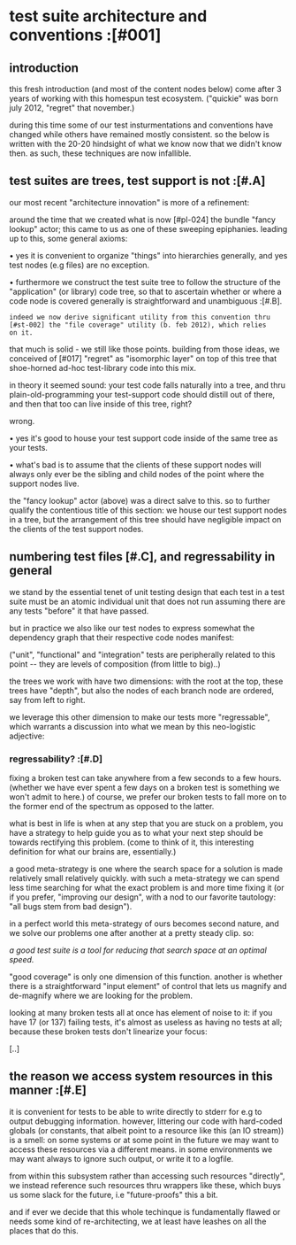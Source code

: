 # test suite architecture and conventions :[#001]

## introduction

this fresh introduction (and most of the content nodes below) come after
3 years of working with this homespun test ecosystem. ("quickie" was born
july 2012, "regret" that november.)

during this time some of our test insturmentations and conventions have
changed while others have remained mostly consistent. so the below is
written with the 20-20 hindsight of what we know now that we didn't know
then. as such, these techniques are now infallible.




## test suites are trees, test support is not :[#.A]

our most recent "architecture innovation" is more of a refinement:

around the time that we created what is now [#pl-024] the bundle "fancy
lookup" actor; this came to us as one of these sweeping epiphanies.
leading up to this, some general axioms:

  • yes it is convenient to organize "things" into hierarchies
    generally, and yes test nodes (e.g files) are no exception.

  • furthermore we construct the test suite tree to follow the structure
    of the "application" (or library) code tree, so that to ascertain
    whether or where a code node is covered generally is straightforward
    and unambiguous :[#.B].

    indeed we now derive significant utility from this convention thru
    [#st-002] the "file coverage" utility (b. feb 2012), which relies
    on it.

that much is solid - we still like those points. building from those
ideas, we conceived of [#017] "regret" as "isomorphic layer" on top of
this tree that shoe-horned ad-hoc test-library code into this mix.

in theory it seemed sound: your test code falls naturally into a tree,
and thru plain-old-programming your test-support code should distill out
of there, and then that too can live inside of this tree, right?

wrong.

  • yes it's good to house your test support code inside of the same
    tree as your tests.

  • what's bad is to assume that the clients of these support nodes
    will always only ever be the sibling and child nodes of the point
    where the support nodes live.

the "fancy lookup" actor (above) was a direct salve to this. so to
further qualify the contentious title of this section: we house our test
support nodes in a tree, but the arrangement of this tree should have
negligible impact on the clients of the test support nodes.




## numbering test files [#.C], and regressability in general

we stand by the essential tenet of unit testing design that each test in
a test suite must be an atomic individual unit that does not run
assuming there are any tests "before" it that have passed.

but in practice we also like our test nodes to express somewhat the
dependency graph that their respective code nodes manifest:

("unit", "functional" and "integration" tests are peripherally related
to this point -- they are levels of composition (from little to big)..)

the trees we work with have two dimensions: with the root at the top,
these trees have "depth", but also the nodes of each branch node are
ordered, say from left to right.

we leverage this other dimension to make our tests more "regressable",
which warrants a discussion into what we mean by this neo-logistic
adjective:


### regressability? :[#.D]

fixing a broken test can take anywhere from a few seconds to a few
hours. (whether we have ever spent a few days on a broken test is
something we won't admit to here.) of course, we prefer our broken tests
to fall more on to the former end of the spectrum as opposed to the
latter.

what is best in life is when at any step that you are stuck on a
problem, you have a strategy to help guide you as to what your next
step should be towards rectifying this problem. (come to think of it,
this interesting definition for what our brains are, essentially.)

a good meta-strategy is one where the search space for a solution is
made relatively small relatively quickly. with such a meta-strategy we
can spend less time searching for what the exact problem is and more
time fixing it (or if you prefer, "improving our design", with a nod to
our favorite tautology: "all bugs stem from bad design").

in a perfect world this meta-strategy of ours becomes second nature,
and we solve our problems one after another at a pretty steady clip.
so:

*a good test suite is a tool for reducing that search space at an
optimal speed.*

"good coverage" is only one dimension of this function. another is
whether there is a straightforward "input element" of control that lets
us magnify and de-magnify where we are looking for the problem.

looking at many broken tests all at once has element of noise to it:
if you have 17 (or 137) failing tests, it's almost as useless as having
no tests at all; because these broken tests don't linearize your focus:

[..]




## the reason we access system resources in this manner :[#.E]

it is convenient for tests to be able to write directly to stderr for e.g to
output debugging information. however, littering our code with hard-coded
globals (or constants, that albeit point to a resource like this
(an IO stream)) is a smell: on some systems or at some point in the future
we may want to access these resources via a different means. in some
environments we may want always to ignore such output, or write it to a
logfile.

from within this subsystem rather than accessing such resources "directly",
we instead reference such resources thru wrappers like these, which buys us
some slack for the future, i.e "future-proofs" this a bit.

and if ever we decide that this whole techinque is fundamentally flawed or
needs some kind of re-architecting, we at least have leashes on all the places
that do this.

